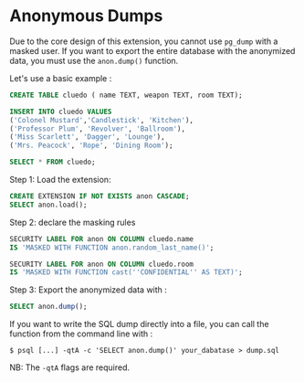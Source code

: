 Anonymous Dumps
===============================================================================

Due to the core design of this extension, you cannot use `pg_dump` with a masked 
user. If you want to export the entire database with the anonymized data, you 
must use the `anon.dump()` function.


<!-- demo/dump.sql-->

Let's use a basic example :

```sql
CREATE TABLE cluedo ( name TEXT, weapon TEXT, room TEXT);

INSERT INTO cluedo VALUES
('Colonel Mustard','Candlestick', 'Kitchen'),
('Professor Plum', 'Revolver', 'Ballroom'),
('Miss Scarlett', 'Dagger', 'Lounge'),
('Mrs. Peacock', 'Rope', 'Dining Room');

SELECT * FROM cluedo;
```

Step 1: Load the extension:

```sql
CREATE EXTENSION IF NOT EXISTS anon CASCADE;
SELECT anon.load();
```

Step 2: declare the masking rules

```sql
SECURITY LABEL FOR anon ON COLUMN cluedo.name 
IS 'MASKED WITH FUNCTION anon.random_last_name()';

SECURITY LABEL FOR anon ON COLUMN cluedo.room 
IS 'MASKED WITH FUNCTION cast(''CONFIDENTIAL'' AS TEXT)';
```

Step 3: Export the anonymized data with :

```sql
SELECT anon.dump();
```

If you want to write the SQL dump directly into a file, you can call the 
function from the command line with :

```console
$ psql [...] -qtA -c 'SELECT anon.dump()' your_dabatase > dump.sql
```

NB: The `-qtA` flags are required.



